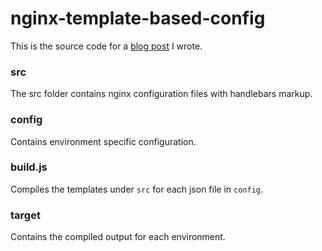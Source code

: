 # nginx-template-based-config

This is the source code for a [blog post](https://www.arnovw.com/blog/2018/02/16/sensible-nginx-config-management/) I wrote.


### src

The src folder contains nginx configuration files with handlebars markup. 

### config

Contains environment specific configuration.

### build.js

Compiles the templates under `src` for each json file in `config`.

### target

Contains the compiled output for each environment.